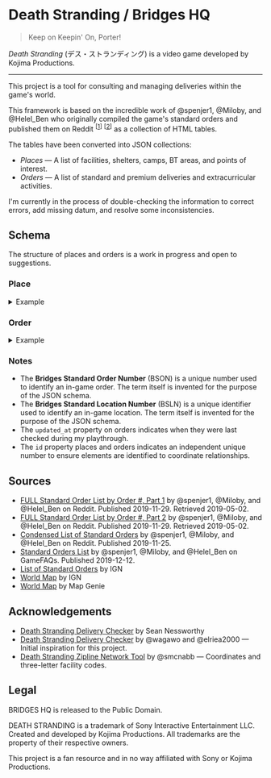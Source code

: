 Death Stranding / Bridges HQ
============================

> Keep on Keepin' On, Porter!

<cite>Death Stranding</cite> (<span lang="ja">デス・ストランディング</span>) is a video game developed by Kojima Productions.

---

This project is a tool for consulting and managing deliveries within the game's world.

This framework is based on the incredible work of @spenjer1, @Miloby, and @Helel_Ben who originally compiled the game's standard orders and published them on Reddit <sup>[[1][reddit-e3g1q8]]</sup> <sup>[[2][reddit-e3g2yg]]</sup> as a collection of HTML tables.

The tables have been converted into JSON collections:

* _Places_ — A list of facilities, shelters, camps, BT areas, and points of interest.
* _Orders_ — A list of standard and premium deliveries and extracurricular activities.

I'm currently in the process of double-checking the information to correct errors, add missing datum, and resolve some inconsistencies.

## Schema

The structure of places and orders is a work in progress and open to suggestions.

### Place

<details><summary>Example</summary>

```json
{
    "id": "6fa149f8-2559-4282-8948-596dc624d578",
    "bsln": "UCA-01-003",
    "alpha3": "CAP",
    "knot": 2,
    "slug": "capital-knot-city",
    "name": "Capital Knot City",
    "notes": null,
    "type": "INFRA_CITY",
    "region": "REGION_EASTERN",
    "amenities": [],
    "tags": [ "ORDER_STORY", "ORDER_STANDARD" ],
    "geometry": {
        "point": {
            "lng": 1431.92,
            "lat": 701.45
        }
    }
}
```
</details>

### Order

<details><summary>Example</summary>

```json
{
    "id": "615fff86-a886-4bb8-b262-e92eda9b6015",
    "updated_at": "2020-07-12T04:30:00Z",
    "bson": "306",
    "type": "ORDER_STANDARD",
    "reorder": true,
    "name": "[RE-ORDER] Retrieval: Camera",
    "origin": {
        "place_id": "70d1a23d-c33f-4b4d-9950-c66b20885d68"
    },
    "destination": {
        "place_id": "70d1a23d-c33f-4b4d-9950-c66b20885d68"
    },
    "waypoints": [
        {
            "place_id": "04b44723-e048-4bd9-8a54-b284d7ba7adb"
        }
    ],
    "objectives_text": "Recovery (Terrorists), Fragile, Mountainous, Condition, Quantity (<50%, 1 / <20%, 1+)",
    "objectives": [
        {
            "type": "OBJ_MIN_QUANTITY",
            "standard": "1",
            "premium": "1+"
        },
        {
            "type": "OBJ_MIN_CONDITION",
            "standard": "<50%",
            "premium": "<20%"
        }
    ],
    "obstacles": [
        {
            "type": "OBST_CARGO_RECOVERY_TERRORIST"
        },
        {
            "type": "OBST_CARGO_FRAGILE"
        },
        {
            "type": "OBST_MOUNTAINOUS"
        }
    ],
    "category": "EVAL_MISCELLANEOUS",
    "maxlikes": {
        "standard": 43,
        "premium": 54
    },
    "weight": 1.5,
    "content": [
        "S-1"
    ]
}
```
</details>

### Notes

* The **Bridges Standard Order Number** (BSON) is a unique number used to identify an in-game order. The term itself is invented for the purpose of the JSON schema.
* The **Bridges Standard Location Number** (BSLN) is a unique identifier used to identify an in-game location. The term itself is invented for the purpose of the JSON schema.
* The `updated_at` property on orders indicates when they were last checked during my playthrough.
* The `id` property places and orders indicates an independent unique number to ensure elements are identified to coordinate relationships.

## Sources

* [FULL Standard Order List by Order #, Part 1][reddit-e3g1q8] by @spenjer1, @Miloby, and @Helel_Ben on Reddit. Published 2019-11-29. Retrieved 2019-05-02.
* [FULL Standard Order List by Order #, Part 2][reddit-e3g2yg] by @spenjer1, @Miloby, and @Helel_Ben on Reddit. Published 2019-11-29. Retrieved 2019-05-02.
* [Condensed List of Standard Orders][reddit-e1ig81] by @spenjer1, @Miloby, and @Helel_Ben on Reddit. Published 2019-11-25.
* [Standard Orders List][gamefaqs-78100] by @spenjer1, @Miloby, and @Helel_Ben on GameFAQs. Published 2019-12-12.
* [List of Standard Orders][ign-orders] by IGN
* [World Map][ign-world] by IGN
* [World Map][mapgenie-world] by Map Genie

## Acknowledgements

* [Death Stranding Delivery Checker](https://nessworthy.me/deathstranding/) by Sean Nessworthy
* [Death Stranding Delivery Checker](https://github.com/wagawo/derivery-checker) by @wagawo and @elriea2000 — Initial inspiration for this project.
* [Death Stranding Zipline Network Tool](https://github.com/smcnabb/death-stranding-zipline-network) by @smcnabb — Coordinates and three-letter facility codes.

## Legal

BRIDGES HQ is released to the Public Domain.

DEATH STRANDING is a trademark of Sony Interactive Entertainment LLC. Created and developed by Kojima Productions. All trademarks are the property of their respective owners.

This project is a fan resource and in no way affiliated with Sony or Kojima Productions.

[kojima-ds]: http://www.kojimaproductions.jp/death_stranding.html
[sony-ds]:   https://www.playstation.com/en-us/games/death-stranding-ps4/

[ign-orders]:    https://www.ign.com/wikis/death-stranding/List_of_Standard_Orders
[reddit-e1ig81]: https://www.reddit.com/r/DeathStranding/comments/e1ig81/spoilers_condensed_list_of_standard_orders/
[reddit-e3g1q8]: https://www.reddit.com/r/DeathStranding/comments/e3g1q8/full_standard_order_list_by_order_spoilers/
[reddit-e3g2yg]: https://www.reddit.com/r/DeathStranding/comments/e3g2yg/full_standard_order_list_by_order_part_2_spoilers/
[gamefaqs-78100]: https://gamefaqs.gamespot.com/ps4/184428-death-stranding/faqs/78100

[ign-world]:      https://www.ign.com/maps/death-stranding/world
[mapgenie-world]: https://mapgenie.io/death-stranding/maps/world
